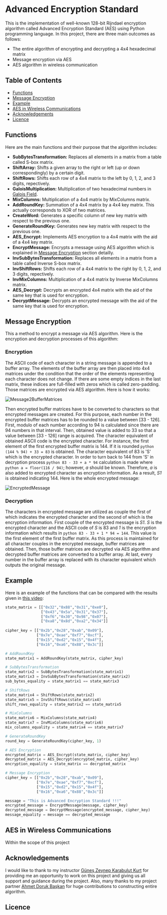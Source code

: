 # Advanced Encryption Standard
This is the implementation of well-known 128-bit Rijndael encryption algorithm called Advanced Encryption Standard (AES) using Python programming language. In this project, there are three main outcomes as follows:

- The entire algorithm of encrypting and decrypting a 4x4 hexadecimal matrix
- Message encryption via AES
- AES algorithm in wireless communication

## Table of Contents

- [Functions](https://github.com/burakozpoyraz/Advanced-Encryption-Standard/blob/master/README.md#functions)
- [Message Encryption](https://github.com/burakozpoyraz/Advanced-Encryption-Standard/blob/master/README.md#message-encryption)
- [Example](https://github.com/burakozpoyraz/Advanced-Encryption-Standard/blob/master/README.md#example)
- [AES in Wireless Communications](https://github.com/burakozpoyraz/Advanced-Encryption-Standard/blob/master/README.md#aes-in-wireless-communications)
- [Acknowledgements](https://github.com/burakozpoyraz/Advanced-Encryption-Standard/blob/master/README.md#acknowledgements)
- [Licence](https://github.com/burakozpoyraz/Advanced-Encryption-Standard/blob/master/README.md#licence)

## Functions
Here are the main functions and their purpose that the algorithm includes:

- **SubBytesTransformation:** Replaces all elements in a matrix from a table called S-box matrix.
- **ShiftArray:** Shifts a given array to the right or left (up or down correspondingly) by a certain digit.
- **ShiftRows:** Shifts each row of a 4x4 matrix to the left by 0, 1, 2, and 3 digits, repectively.
- **GaloisMultiplication:** Multiplication of two hexadecimal numbers in [Galois Field](https://sites.math.washington.edu/~morrow/336_12/papers/juan.pdf).
- **MixColumns:** Multiplication of a 4x4 matrix by MixColumns matrix.
- **AddRoundKey:** Summation of a 4x4 matrix by a 4x4 key matrix. This actually corresponds to XOR of two matrices.
- **CreateWord:** Generates a specific column of new key matrix with respect to the previous one.
- **GenerateRoundKey:** Generates new key matrix with respect to the previous one.
- **AES_Encrypt:** Implements AES encryption to a 4x4 matrix with the aid of a 4x4 key matrix.
- **EncryptMessage:** Encrypts a message using AES algorithm which is explained in [Message Encryption](https://github.com/burakozpoyraz/Advanced-Encryption-Standard/blob/master/README.md#message-encryption) section detailly.
- **InvSubBytesTransformation:** Replaces all elements in a matrix from a table called Inverse S-box matrix.
- **InvShiftRows:** Shifts each row of a 4x4 matrix to the right by 0, 1, 2, and 3 digits, repectively.
- **InvMixColumns:** Multiplication of a 4x4 matrix by Inverse MixColumns matrix.
- **AES_Decrypt:** Decrypts an encrypted 4x4 matrix with the aid of the same key that is used for encryption.
- **DecryptMessage:** Decrypts an encrypted message with the aid of the same key that is used for encryption.

## Message Encryption
This a method to encrypt a message via AES algorithm. Here is the encryption and decryption processes of this algorithm:

### Encryption
The ASCII code of each character in a string message is appended to a buffer array. The elements of the buffer array are then placed into 4x4 matrices under the condition that the order of the elements representing each character does not change. If there are some empty indices in the last matrix, these indices are full-filled with zeros which is called zero-padding. Those matrices are encrypted via AES algorithm. Here is how it works:

![Message2BufferMatrices](https://user-images.githubusercontent.com/18036489/82732261-ccda8080-9d14-11ea-9136-fb98a55eb2c5.jpg)

Then encrypted buffer matrices have to be converted to characters so that encrypted messages are created. For this purpose, each number in the encrypted buffer matrices has to be rounded to a value between \[33 - 126]. First, modulo of each number according to 94 is calculated since there are 94 numbers in that interval. Then, obtained value is added to 33 so that a value between \[33 - 126] range is acquired. The character equivalent of obtained ASCII code is the encrypted character. For instance, the first element of the first encrypted buffer matrix is 144. If it is rounded ```python (144 % 94) + 33 = 83``` is obtained. The character equivalent of 83 is 'S' which is the encrypted character. In order to turn back to 144 from 'S' in decryption process ```python 83 - 33 + a * 94``` calculation is made where ```python a = floor(116 / 94)```; however, *a* should be known. Therefore, *a* is also added to encrypted character as encryption information. As a result, *S1* is obtained indicating 144. Here is the whole encrypted message:

![EncryptedMessage](https://user-images.githubusercontent.com/18036489/82732755-e3cea200-9d17-11ea-8966-36ed60490bb5.jpg)

### Decryption
The characters in encrypted message are utilized as couple the first of which indicates the encrypted character and the second of which is the encryption information. First couple of the encrypted message is *S1*. *S* is the encrypted character and the ASCII code of *S* is 83 and *1* is the encryption information which results in ```python 83 - 33 + 1 * 94 = 144```. This value is the first element of the first buffer matrix. As this process is maintained for all character couples in the encrypted message, buffer matrices are obtained. Then, those buffer matrices are decrypted via AES algorithm and decrypted buffer matrices are converted to a buffer array. At last, every number in the buffer array is replaced with its character equivalent which outputs the original message.

## Example
Here is an example of the functions that can be compared with the results given in [this video](https://www.youtube.com/watch?v=gP4PqVGudtg):

```python
state_matrix = [["0x32","0x88","0x31","0xe0"],
                ["0x43","0x5a","0x31","0x37"],
                ["0xf6","0x30","0x98","0x07"],
                ["0xa8","0x8d","0xa2","0x34"]]
                
cipher_key = [["0x2b","0x28","0xab","0x09"],
              ["0x7e","0xae","0xf7","0xcf"],
              ["0x15","0xd2","0x15","0x4f"],
              ["0x16","0xa6","0x88","0x3c"]]

# AddRoundKey
state_matrix1 = AddRoundKey(state_matrix, cipher_key)

# SubBytesTransformation
state_matrix2 = SubBytesTransformation(state_matrix1)
state_matrix3 = InvSubBytesTransformation(state_matrix2)
sub_bytes_equality = state_matrix1 == state_matrix3

# ShiftRows
state_matrix4 = ShiftRows(state_matrix2)
state_matrix5 = InvShiftRows(state_matrix4)
shift_rows_equality = state_matrix2 == state_matrix5

# MixColumns
state_matrix6 = MixColumns(state_matrix4)
state_matrix7 = InvMixColumns(state_matrix6)
mix_columns_equality = state_matrix4 == state_matrix7

# GenerateRoundKey
round_key = GenerateRoundKey(cipher_key, 1)

# AES Encryption
encrypted_matrix = AES_Encrypt(state_matrix, cipher_key)
decrypted_matrix = AES_Decrypt(encrypted_matrix, cipher_key)
encryption_equality = state_matrix == decrypted_matrix

# Message Encryption
cipher_key = [["0x2b","0x28","0xab","0x09"],
              ["0x7e","0xae","0xf7","0xcf"],
              ["0x15","0xd2","0x15","0x4f"],
              ["0x16","0xa6","0x88","0x3c"]]

message = "This is Advanced Encryption Standard !!!"
encrypted_message = EncryptMessage(message, cipher_key)
decrypted_message = DecryptMessage(encrypted_message, cipher_key)
message_equality = message == decrypted_message
```
## AES in Wireless Communications
Within the scope of this project 

## Acknowledgements
I would like to thank to my instructor [Güneş Zeynep Karabulut Kurt](https://www.linkedin.com/in/gunes-karabulut-kurt-1715773/?originalSubdomain=ca) for providing me an opportunity to work on this project and giving us all support and guidance during the project. Also, many thanks to my project partner [Ahmet Doruk Başkan](https://www.linkedin.com/in/ahmet-doruk-ba%C5%9Fkan-73a439120/?originalSubdomain=tr) for huge contributions to constructing entire algorithm.

## Licence
